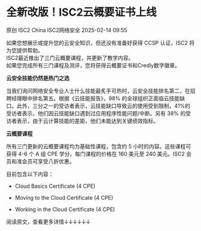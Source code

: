 #  全新改版！ISC2云概要证书上线   
原创 ISC2 China  ISC2网络安全   2025-02-14 09:55  
  
如果您想展示或提升您的云安全知识，但还没有准备好获得 CCSP 认证，ISC2 将为您提供帮助。  
ISC2最近推出了三门云概要课程，并更新了教学内容。  
如果您完成所有三门课程及测评，您将获得云概要证书和Credly数字徽章。  
  
**云安全技能仍然是热门之选**  
  
当我们询问网络安全专业人士什么技能最炙手可热时，云安全技能排名第二，在招聘经理眼中排名第五。根据《云技能报告》，98% 的全球组织正面临云技能缺口。此外，三分之一的受访者表示，云技能缺口导致云的使用受到限制，41%的受访者表示，他们因云技能缺口遇到过应用程序性能问题/中断。另有 38% 的受访者表示，由于云计算技能的差距，他们未能达到关键绩效指标。  
  
**云概要课程**  
  
所有三门更新的云概要课程均为基础性课程，包含约 5 小时的内容。这些课程可获得 4-6 个 A 组 CPE 学分，每门课程的价格在 160 美元至 240 美元。ISC2 会员和准会员可享受八折优惠。  
  
目前包含以下内容：  
- Cloud Basics Certificate (4 CPE)  
  
- Moving to the Cloud Certificate (4 CPE)  
  
- Working in the Cloud Certificate (4 CPE)  
  
阅读原文，查看更多详情↓↓↓↓↓↓  
  
